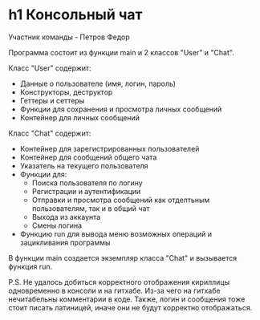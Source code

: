 h1 Консольный чат
=====================
Участник команды - Петров Федор

Программа состоит из функции main и 2 классов "User" и "Chat".

Класс "User" содержит: 
* Данные о пользователе (имя, логин, пароль)
* Конструкторы, деструктор
* Геттеры и сеттеры
* Функции для сохранения и просмотра личных сообщений
* Контейнер для личных сообщений

Класс "Chat" содержит:
* Контейнер для зарегистрированных пользователей
* Контейнер для сообщений общего чата
* Указатель на текущего пользователя
* Функции для:
  * Поиска пользователя по логину
  * Регистрации и аутентификации
  * Отправки и просмотра сообщений как отделтьным пользователям, так и в общий чат
  * Выхода из аккаунта
  * Смены логина
* Функцию run для вывода меню возможных операций и зацикливания программы

В функции main создается экземпляр класса "Chat" и вызывается функция run.

P.S. Не удалось добиться корректного отображения кириллицы одновременно в консоли и на гитхабе. Из-за чего на гитхабе нечитабельны комментарии в коде. Также, логин и сообщения тоже стоит писать латиницей, иначе они не будут корректно отображаться.
